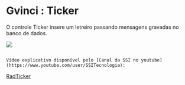 # Gvinci : Ticker

O controle Ticker insere um letreiro passando mensagens gravadas no banco de dados.

![](http://www.gvinci.com.br/manual/8_074.zoom80.png)

                                                                                                                                                                                                                    Vídeo explicativo disponível pelo [Canal da SSI no youtube](https://www.youtube.com/user/SSITecnologia):

[RadTicker](https://www.youtube.com/watch?v=ZhH3uCRt_uU)


